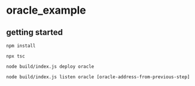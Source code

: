 # oracle_example

## getting started

```npm install```

```npx tsc```

```node build/index.js deploy oracle```

```node build/index.js listen oracle [oracle-address-from-previous-step]```
